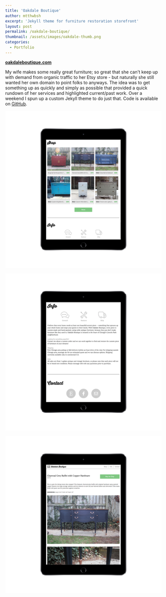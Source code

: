 ```yaml
---
title: 'Oakdale Boutique'
author: mtthwbsh
excerpt: 'Jekyll theme for furniture restoration storefront'
layout: post
permalink: /oakdale-boutique/
thumbnail: /assets/images/oakdale-thumb.png
categories:
  - Portfolio
---
```


[**oakdaleboutique.com**][link1]

My wife makes some really great furniture; so great that she can't keep up with demand from organic traffic to her Etsy store - but naturally she still wanted her own domain to point folks to anyways. The idea was to get something up as quickly and simply as possible that provided a quick rundown of her services and highlighted current/past work. Over a weekend I spun up a custom Jekyll theme to do just that. Code is available on [GitHub][link2].

![Website screenshot][image1]

![Website screenshot][image2]

![Website screenshot][image3]

<!-- Links -->
[link1]:      http://oakdaleboutique.com
[link2]:	  https://github.com/MTTHWBSH/Oakdale-Boutique

<!-- Images -->
[image1]:       /assets/images/oakdale-shop.png
[image2]:       /assets/images/oakdale-info.png
[image3]:       /assets/images/oakdale-post.png
